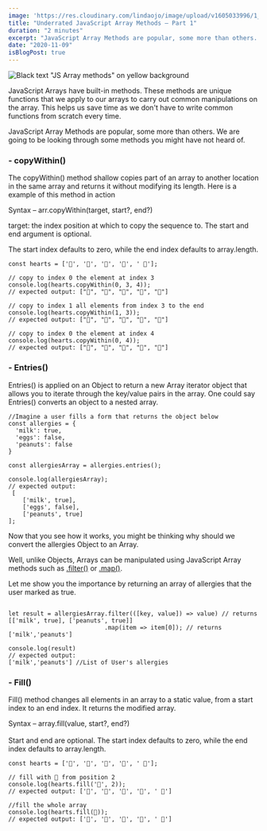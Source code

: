 ```yaml
---
image: 'https://res.cloudinary.com/lindaojo/image/upload/v1605033996/1_3a6C1tNB_3bgSH-m5cGXYg_hjkjg8.png'
title: "Underrated JavaScript Array Methods – Part 1"
duration: "2 minutes"
excerpt: "JavaScript Array Methods are popular, some more than others. We are going to be looking through some methods you might have not heard of..."
date: "2020-11-09"
isBlogPost: true
---
```

<div class="lg:w-2/3 md:w-2/3 sm:w-64 centered-image">

![Black text "JS Array methods" on yellow background](https://dev-to-uploads.s3.amazonaws.com/i/k94r2syntli9ub1inztu.png)
</div>


JavaScript Arrays have built-in methods. These methods are unique functions that we apply to our arrays to carry out common manipulations on the array. This helps us save time as we don't have to write common functions from scratch every time.

JavaScript Array Methods are popular, some more than others. We are going to be looking through some methods you might have not heard of.


<h3>- copyWithin()</h3>

The <span class="code-word">copyWithin()</span>  method shallow copies part of an array to another location in the same array and returns it without modifying its length. Here is a example of this method in action

Syntax – <span class="code-word">arr.copyWithin(target, start?, end?)</span><br>

<span class="code-word">target</span>: the index position  at which to copy the sequence to.
The <span class="code-word">start</span> and <span class="code-word">end</span> argument is optional.

The <span class="code-word">start</span> index defaults to zero, while the <span class="code-word">end</span> index defaults to <span class="code-word">array.length</span>.

```js{codeTitle: "copyWithin()"}
const hearts = ['💜', '🧡', '💙', '🤍', ' 💚'];

// copy to index 0 the element at index 3
console.log(hearts.copyWithin(0, 3, 4));
// expected output: ["🤍", "🧡", "💙", "🤍", "💚"]

// copy to index 1 all elements from index 3 to the end
console.log(hearts.copyWithin(1, 3));
// expected output: ["💜", "🤍", "💚", "🤍", "💚"]

// copy to index 0 the element at index 4
console.log(hearts.copyWithin(0, 4));
// expected output: ["💚", "🧡", "💙", "🤍", "💚"]

```

<h3>- Entries()</h3>

<span class="code-word">Entries()</span> is applied on an Object to return a new Array iterator object that allows you to iterate through the key/value pairs in the array. One could say <span class="code-word">Entries()</span> converts an object to a nested array.

```js{codeTitle: "entries()"}
//Imagine a user fills a form that returns the object below
const allergies = {
  'milk': true,
  'eggs': false,
  'peanuts': false
}

const allergiesArray = allergies.entries();

console.log(allergiesArray);
// expected output: 
 [
    ['milk', true],
    ['eggs', false],
    ['peanuts', true]
];

```

Now that you see how it works, you might be thinking why should we convert the <span class="code-word">allergies</span> Object to an Array.

Well, unlike Objects, Arrays can be manipulated using JavaScript Array methods such as
<a class="code-word"  href="https://developer.mozilla.org/en-US/docs/Web/JavaScript/Reference/Global_Objects/Array/filter" target='_blank'>.filter()</a> or
<a class="code-word"  href="https://developer.mozilla.org/en-US/docs/Web/JavaScript/Reference/Global_Objects/Array/map" target='_blank'>.map()</a>.

Let me show you the importance by returning an array of allergies that the user marked as true.

```js{codeTitle: "entries()"}

let result = allergiesArray.filter(([key, value]) => value) // returns [['milk', true], ['peanuts', true]]
                           .map(item => item[0]); // returns ['milk','peanuts']

console.log(result)
// expected output:
['milk','peanuts'] //List of User's allergies
```

<h3>- Fill()</h3>

<span class="code-word">Fill()</span> method changes all elements in an array to a static value, from a <span class="code-word">start</span> index to an <span class="code-word">end</span> index. It returns the modified array.

Syntax – <span class="code-word">array.fill(value,  start?,  end?)</span><br><br>
<span class="code-word">Start</span> and <span class="code-word">end</span> are optional. The <span class="code-word">start</span> index defaults to zero, while the <span class="code-word">end</span> index defaults to <span class="code-word">array.length</span>.

```js{codeTitle: "fill()"}
const hearts = ['💜', '🧡', '💙', '🤍', ' 💚'];

// fill with 💖 from position 2
console.log(hearts.fill('💖', 2));
// expected output: ['💜', '🧡', '💖', '💖', ' 💖']

//fill the whole array
console.log(hearts.fill(💖));
// expected output: ['💖', '💖', '💖', '💖', ' 💖']

```